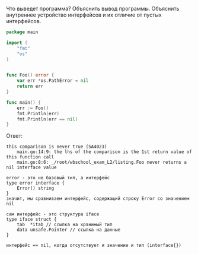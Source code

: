 Что выведет программа? Объяснить вывод программы. Объяснить внутреннее устройство интерфейсов и их отличие от пустых интерфейсов.

```go
package main

import (
	"fmt"
	"os"
)


func Foo() error {
	var err *os.PathError = nil
	return err
}

func main() {
	err := Foo()
	fmt.Println(err)
	fmt.Println(err == nil)
}
```

Ответ:
```
this comparison is never true (SA4023)
	main.go:14:9: the lhs of the comparison is the 1st return value of this function call
	main.go:8:6: _/root/wbschool_exam_L2/listing.Foo never returns a nil interface value

error - это не базовый тип, а интерфейс 
type error interface {
    Error() string
}
значит, мы сравниваем интерфейс, содержащий строку Error со значением nil

сам интерфейс - это структура iface
type iface struct {
	tab  *itab // ссылка на хранимый тип
	data unsafe.Pointer // ссылка на данные
}

интерфейс == nil, когда отсутствует и значение и тип (interface{})
```
